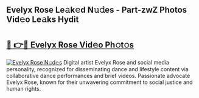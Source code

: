 ## Evelyx Rose Le𝚊k𝚎d N𝚞𝚍es - Part-zwZ Photos Vid𝚎o Le𝚊ks Hydit

# <h2><a href="http://fbbgn6a.evod.top/?m=Evelyx+Rose">🔗 👉🔴 Evelyx Rose Vid𝚎o Ph𝚘t𝚘s</a></h2>

[![Evelyx Rose N𝚞d𝚎s](https://i.imgur.com/8V9OHl7.gif)](http://fbbgn6a.evod.top/?m=Evelyx+Rose)
Digital artist Evelyx Rose and social media personality, recognized for disseminating dance and lifestyle content via collaborative dance performances and brief videos. Passionate advocate Evelyx Rose, known for their unwavering commitment to social justice and human rights. 

